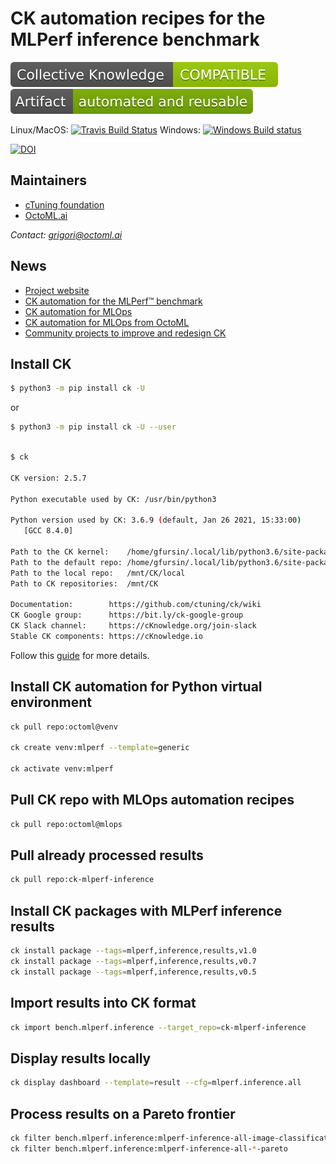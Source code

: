 # CK automation recipes for the MLPerf inference benchmark

[![compatibility](https://github.com/ctuning/ck-guide-images/blob/master/ck-compatible.svg)](https://github.com/ctuning/ck)
[![automation](https://github.com/ctuning/ck-guide-images/blob/master/ck-artifact-automated-and-reusable.svg)](https://cTuning.org/ae)

Linux/MacOS: [![Travis Build Status](https://travis-ci.com/ctuning/ck-mlperf-inference.svg)](https://travis-ci.com/ctuning/ck-mlperf-inference)
Windows: [![Windows Build status](https://ci.appveyor.com/api/projects/status/4ry307jh6tks9dg9?svg=true)](https://ci.appveyor.com/project/gfursin/ck-mlperf-inference)

[![DOI](https://zenodo.org/badge/311647831.svg)](https://zenodo.org/badge/latestdoi/311647831)

## Maintainers

* [cTuning foundation](https://cTuning.org)
* [OctoML.ai](https://OctoML.ai)

*Contact: grigori@octoml.ai*

## News

* [Project website](https://cKnowledge.org)
* [CK automation for the MLPerf&trade; benchmark](https://github.com/ctuning/ck/blob/master/docs/mlperf-automation/README.md)
* [CK automation for MLOps](https://github.com/ctuning/ck-mlops)
* [CK automation for MLOps from OctoML](https://github.com/octoml/mlops)
* [Community projects to improve and redesign CK](https://github.com/ctuning/ck/blob/master/incubator/README.md)

## Install CK

```bash
$ python3 -m pip install ck -U

```
or
```bash
$ python3 -m pip install ck -U --user
```

```bash

$ ck

CK version: 2.5.7

Python executable used by CK: /usr/bin/python3

Python version used by CK: 3.6.9 (default, Jan 26 2021, 15:33:00)
   [GCC 8.4.0]

Path to the CK kernel:    /home/gfursin/.local/lib/python3.6/site-packages/ck/kernel.py
Path to the default repo: /home/gfursin/.local/lib/python3.6/site-packages/ck/repo
Path to the local repo:   /mnt/CK/local
Path to CK repositories:  /mnt/CK

Documentation:        https://github.com/ctuning/ck/wiki
CK Google group:      https://bit.ly/ck-google-group
CK Slack channel:     https://cKnowledge.org/join-slack
Stable CK components: https://cKnowledge.io
```

Follow this [guide](https://github.com/ctuning/ck#installation) for more details.

## Install CK automation for Python virtual environment

```bash
ck pull repo:octoml@venv

ck create venv:mlperf --template=generic

ck activate venv:mlperf
```

## Pull CK repo with MLOps automation recipes
```bash
ck pull repo:octoml@mlops
```

## Pull already processed results
```bash
ck pull repo:ck-mlperf-inference
```

## Install CK packages with MLPerf inference results

```bash
ck install package --tags=mlperf,inference,results,v1.0
ck install package --tags=mlperf,inference,results,v0.7
ck install package --tags=mlperf,inference,results,v0.5
```

## Import results into CK format

```bash
ck import bench.mlperf.inference --target_repo=ck-mlperf-inference
```

## Display results locally

```bash
ck display dashboard --template=result --cfg=mlperf.inference.all
```

## Process results on a Pareto frontier

```bash
ck filter bench.mlperf.inference:mlperf-inference-all-image-classification-edge-singlestream-pareto 
ck filter bench.mlperf.inference:mlperf-inference-all-*-pareto 
```
